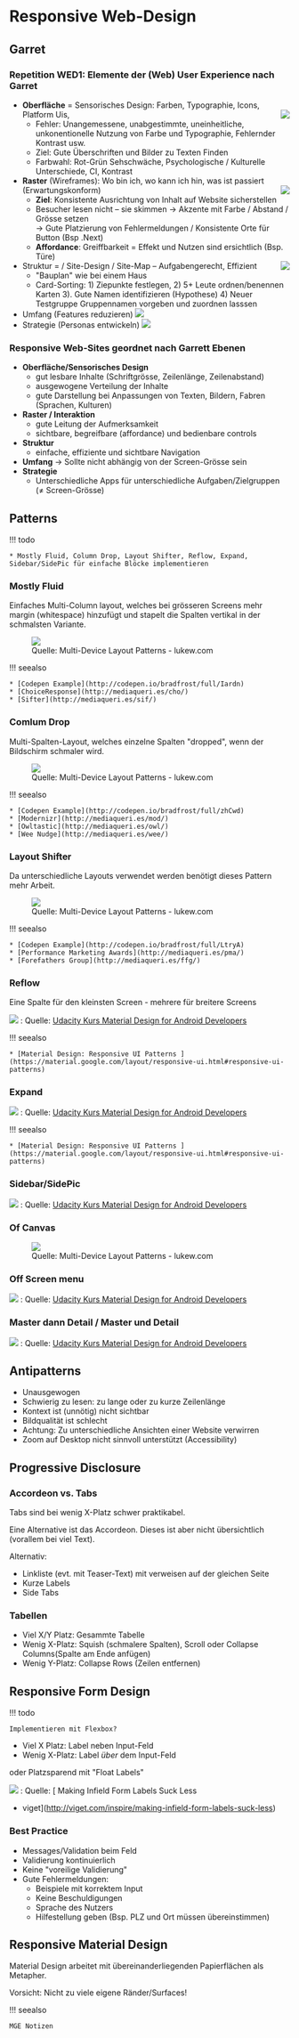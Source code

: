 # Responsive Web-Design

## Garret

### Repetition WED1: Elemente der (Web) User Experience nach Garret

* **Oberfläche** =  Sensorisches Design: Farben, Typographie, Icons, Platform Uis, <img src="images/garret/sens.png" style="float:right;">
    * Fehler: Unangemessene, unabgestimmte, uneinheitliche, unkonentionelle Nutzung von Farbe und Typographie, Fehlernder Kontrast usw.
    * Ziel: Gute Überschriften und Bilder zu Texten Finden
    * Farbwahl: Rot-Grün Sehschwäche, Psychologische / Kulturelle Unterschiede, CI, Kontrast
* **Raster**  (Wireframes): Wo bin ich, wo kann ich hin, was ist passiert (Erwartungskonform) <img src="images/garret/rast.png" style="float:right;">
    * **Ziel**: Konsistente Ausrichtung von Inhalt auf Website sicherstellen
    * Besucher lesen nicht – sie skimmen → Akzente mit Farbe / Abstand / Grösse setzen <br> → Gute Platzierung von Fehlermeldungen / Konsistente Orte für Button (Bsp .Next)
    * **Affordance**: Greiffbarkeit = Effekt und Nutzen sind ersichtlich (Bsp. Türe)
* Struktur =  / Site-Design / Site-Map – Aufgabengerecht, Effizient <img src="images/garret/struct.png" style="float:right;">
    * "Bauplan" wie bei einem Haus
    * Card-Sorting: 1)  Ziepunkte festlegen, 2) 5+ Leute ordnen/benennen Karten 3). Gute Namen identifizieren (Hypothese) 4) Neuer Testgruppe Gruppennamen vorgeben und zuordnen lasssen
* Umfang (Features reduzieren) <img src="images/garret/umf.png">
* Strategie (Personas entwickeln) <img src="images/garret/strat.png">

### Responsive Web-Sites geordnet nach Garrett Ebenen

* **Oberfläche/Sensorisches Design**
    * gut lesbare Inhalte (Schriftgrösse, Zeilenlänge, Zeilenabstand)
    * ausgewogene Verteilung der Inhalte
    * gute Darstellung bei Anpassungen von Texten, Bildern, Fabren (Sprachen, Kulturen)
* **Raster / Interaktion**
    * gute Leitung der Aufmerksamkeit
    * sichtbare, begreifbare (affordance) und bedienbare controls
* **Struktur**
    * einfache, effiziente und sichtbare Navigation
* **Umfang** → Sollte nicht abhängig von der Screen-Grösse sein
* **Strategie**
    * Unterschiedliche Apps für unterschiedliche Aufgaben/Zielgruppen (≠ Screen-Grösse)

## Patterns

!!! todo

    * Mostly Fluid, Column Drop, Layout Shifter, Reflow, Expand, Sidebar/SidePic für einfache Blöcke implementieren

### Mostly Fluid
Einfaches Multi-Column layout, welches bei grösseren Screens mehr margin (whitespace) hinzufügt und stapelt die Spalten vertikal in der schmalsten Variante.

<figure>
    <img src="images/md-patterns1.png" style="max-width: 70%;"/>
    <figcaption> Quelle: <a href-"http://www.lukew.com/ff/entry.asp?1514">Multi-Device Layout Patterns - lukew.com</a></figcaption>
</figure>

!!! seealso

    * [Codepen Example](http://codepen.io/bradfrost/full/Iardn)
    * [ChoiceResponse](http://mediaqueri.es/cho/)
    * [Sifter](http://mediaqueri.es/sif/)

### Comlum Drop
Multi-Spalten-Layout, welches einzelne Spalten "dropped", wenn der Bildschirm schmaler wird.

<figure>
    <img src="images/md-patterns2.png" style="max-width: 70%;"/>
    <figcaption> Quelle: <a href-"http://www.lukew.com/ff/entry.asp?1514">Multi-Device Layout Patterns - lukew.com</a></figcaption>
</figure>

!!! seealso

    * [Codepen Example](http://codepen.io/bradfrost/full/zhCwd)
    * [Modernizr](http://mediaqueri.es/mod/)
    * [Owltastic](http://mediaqueri.es/owl/)
    * [Wee Nudge](http://mediaqueri.es/wee/)

### Layout Shifter

Da unterschiedliche Layouts verwendet werden benötigt dieses Pattern mehr Arbeit.

<figure>
    <img src="images/md-patterns3.png" style="max-width: 70%;"/>
    <figcaption> Quelle: <a href-"http://www.lukew.com/ff/entry.asp?1514">Multi-Device Layout Patterns - lukew.com</a></figcaption>
</figure>

!!! seealso

    * [Codepen Example](http://codepen.io/bradfrost/full/LtryA)
    * [Performance Marketing Awards](http://mediaqueri.es/pma/)
    * [Forefathers Group](http://mediaqueri.es/ffg/)

### Reflow
Eine Spalte für den kleinsten Screen - mehrere für breitere Screens

![](images/reflow.png)
: Quelle: [Udacity Kurs Material Design for Android Developers](https://www.udacity.com/course/material-design-for-android-developers--ud862)

!!! seealso

    * [Material Design: Responsive UI Patterns ](https://material.google.com/layout/responsive-ui.html#responsive-ui-patterns)

### Expand

![](images/expand.png)
: Quelle: [Udacity Kurs Material Design for Android Developers](https://www.udacity.com/course/material-design-for-android-developers--ud862)

!!! seealso

    * [Material Design: Responsive UI Patterns ](https://material.google.com/layout/responsive-ui.html#responsive-ui-patterns)


### Sidebar/SidePic
![](images/sidebar.png)
: Quelle: [Udacity Kurs Material Design for Android Developers](https://www.udacity.com/course/material-design-for-android-developers--ud862)

### Of Canvas

<figure>
    <img src="images/md-patterns7.png" style="max-width: 70%;"/>
    <figcaption> Quelle: <a href-"http://www.lukew.com/ff/entry.asp?1514">Multi-Device Layout Patterns - lukew.com</a></figcaption>
</figure>

### Off Screen menu
![](images/off-screen-menu.png)
: Quelle: [Udacity Kurs Material Design for Android Developers](https://www.udacity.com/course/material-design-for-android-developers--ud862)

### Master dann Detail / Master und Detail
![](images/master-detail.png)
: Quelle: [Udacity Kurs Material Design for Android Developers](https://www.udacity.com/course/material-design-for-android-developers--ud862)

## Antipatterns
* Unausgewogen
* Schwierig zu lesen: zu lange oder zu kurze Zeilenlänge
* Kontext ist (unnötig) nicht sichtbar
* Bildqualität ist schlecht
* Achtung: Zu unterschiedliche Ansichten einer Website verwirren
* Zoom auf Desktop nicht sinnvoll unterstützt (Accessibility)

## Progressive Disclosure

### Accordeon vs. Tabs
Tabs sind bei wenig X-Platz schwer praktikabel.

Eine Alternative ist das Accordeon. Dieses ist aber nicht übersichtlich (vorallem bei viel Text).

Alternativ:

* Linkliste (evt. mit Teaser-Text) mit verweisen auf der gleichen Seite
* Kurze Labels
* Side Tabs

### Tabellen

* Viel X/Y Platz: Gesammte Tabelle
* Wenig X-Platz: Squish (schmalere Spalten), Scroll oder Collapse Columns(Spalte am Ende anfügen)
* Wenig Y-Platz: Collapse Rows (Zeilen entfernen)

## Responsive Form Design
!!! todo

    Implementieren mit Flexbox?

* Viel X Platz: Label neben Input-Feld
* Wenig X-Platz: Label *über* dem Input-Feld

oder Platzsparend mit "Float Labels"

![](images/float-labels.png)
: Quelle: [
Making Infield Form Labels Suck Less
 - viget](http://viget.com/inspire/making-infield-form-labels-suck-less)


### Best Practice

* Messages/Validation beim Feld
* Validierung kontinuierlich
* Keine "voreilige Validierung"
* Gute Fehlermeldungen:
    * Beispiele mit korrektem Input
    * Keine Beschuldigungen
    * Sprache des Nutzers
    * Hilfestellung geben (Bsp. PLZ und Ort müssen übereinstimmen)

## Responsive Material Design

Material Design arbeitet mit übereinanderliegenden Papierflächen als Metapher.

Vorsicht: Nicht zu viele eigene Ränder/Surfaces!

!!! seealso

    MGE Notizen
